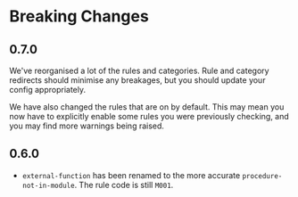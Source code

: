 # Breaking Changes

## 0.7.0

We've reorganised a lot of the rules and categories. Rule and category
redirects should minimise any breakages, but you should update your
config appropriately.

We have also changed the rules that are on by default. This may mean
you now have to explicitly enable some rules you were previously
checking, and you may find more warnings being raised.

## 0.6.0

- `external-function` has been renamed to the more accurate
  `procedure-not-in-module`. The rule code is still `M001`.
